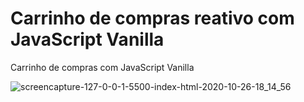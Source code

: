 # Carrinho de compras reativo com JavaScript Vanilla

Carrinho de compras com JavaScript Vanilla

![screencapture-127-0-0-1-5500-index-html-2020-10-26-18_14_56](https://user-images.githubusercontent.com/54381970/97229480-36c0ef80-17b7-11eb-9b1c-e50df2a4288f.png)
